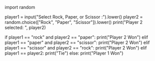 import random

player1 = input("Select Rock, Paper, or Scissor :").lower()
player2 = random.choice(["Rock", "Paper", "Scissor"]).lower()
print("Player 2 selected: ", player2)

if player1 == "rock" and player2 == "paper":
  print("Player 2 Won")
elif player1 == "paper" and player2 == "scissor":
    print("Player 2 Won")
elif player1 == "scissor" and player2 == "rock":
    print("Player 2 Won")
elif player1 == player2:
    print("Tie")
else:
    print("Player 1 Won")

